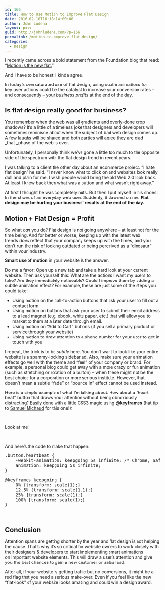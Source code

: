 ```yaml
---
id: 166
title: How to Use Motion to Improve Flat Design
date: 2016-02-10T16:18:14+00:00
author: John Ludena
layout: post
guid: http://johnludena.com/?p=166
permalink: /motion-to-improve-flat-design/
categories:
  - Design
---
```

I recently came across a bold statement from the Foundation blog that read: “<a href="http://zurb.com/article/1340/foundation-for-apps-motion-ui-is-the-new-" target="_blank">Motion is the new flat.</a>”

And I have to be honest: I kinda agree.

In today’s oversaturated use of flat design, using subtle animations for key user actions could be the catalyst to increase your conversion rates – and consequently – your _business profits_ at the end of the day.

<!--more-->

## Is flat design really good for business?

You remember when the web was all gradients and overly-done drop shadows? It’s a little of a timeless joke that designers and developers will sometimes reminisce about when the subject of bad web design comes up. A few laughs will be shared and both parties will agree they are glad _that _phase of the web is over.

Unfortunately, I personally think we’ve gone a little too much to the opposite side of the spectrum with the flat design trend in recent years.

I was talking to a client the other day about an ecommerce project. “I hate flat design” he said. “I never know what to click on and websites look really dull and plain for me. I wish people would bring the old Web 2.0 look back. At least I knew back then what was a button and what wasn’t right away.”

At first I thought he was completely nuts. But then I put myself in his shoes. In the shoes of an everyday web user. Suddenly, it dawned on me: **Flat design may be hurting your business’ results at the end of the day.**

## Motion + Flat Design = Profit

So what _can_ you do? Flat design is not going anywhere – at least not for the time being. And for better or worse, keeping up with the latest web trends _does_ reflect that your company keeps up with the times, and you don’t run the risk of looking outdated or being perceived as a “dinosaur” within your industry.

**Smart use of motion** in your website is the answer.

Do me a favor: Open up a new tab and take a hard look at your current website. Then ask yourself this: What are the actions I want my users to take? Are they immediately noticeable? Could I improve them by adding a subtle animation effect? For example, these are just some of the steps you could take:

  * Using motion on the call-to-action buttons that ask your user to fill out a contact form.
  * Using motion on buttons that ask your user to submit their email address to a lead magnet (e.g. ebook, white paper, etc.) that will allow you to market to them at a later date through email.
  * Using motion on “Add to Cart” buttons (if you sell a primary product or service through your website)
  * Using motion to draw attention to a phone number for your user to get in touch with you

I repeat, the trick is to be _subtle_ here. You don’t want to look like your entire website is a spammy-looking sidebar ad. Also, make sure your animation effects go well with the theme and “feel” of your company or brand. For example, a personal blog could get away with a more crazy or fun animation (such as stretching or rotation of a button) – when these might not be the best choice for a corporation or more serious institute. However, that doesn’t mean a subtle “fade” or “bounce in” effect cannot be used instead.

Here is a simple example of what I&#8217;m talking about. How about a “heart beat” button that draws your attention without being obnoxiously distracting? Easily done with a little CSS3 magic using **@keyframes** (hat tip to <a href="http://samuelmichaud.fr/2013/web-design/add-a-delay-between-repeated-css3-animations/" target="_blank">Samuel Michaud</a> for this one!):

&nbsp;

<a class="button wow shake heartbeat">Look at me!</a>

&nbsp;

And here&#8217;s the code to make that happen:

<pre class="lang:default decode:true ">.button.heartbeat {
	-webkit-animation: keepgoing 5s infinite; /* Chrome, Safari, Opera */ 
    animation: keepgoing 5s infinite;
}

@keyframes keepgoing {
	0% {transform: scale(1);}
	12.5% {transform: scale(1.1);}
	25% {transform: scale(1);}
	100% {transform: scale(1);}
}</pre>

&nbsp;

## Conclusion

Attention spans are getting shorter by the year and flat design is not helping the cause. That’s why it’s so critical for website owners to work closely with their designers & developers to start implementing smart animations on important website elements. This will draw a user’s attention and give you the best chances to gain a new customer or sales lead.

After all, if your website is getting traffic but no conversions, it might be a red flag that you need a serious make-over. Even if you feel like the new “flat-look” of your website looks amazing and could win a design award.